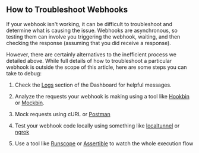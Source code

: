 ## How to Troubleshoot Webhooks

If your webhook isn't working, it can be difficult to troubleshoot and determine what is causing the issue. Webhooks are asynchronous, so testing them can involve you triggering the webhook, waiting, and then checking the response (assuming that you did receive a response).

However, there are certainly alternatives to the inefficient process we detailed above. While full details of how to troubleshoot a particular webhook is outside the scope of this article, here are some steps you can take to debug:

1. Check the [Logs](${manage_url}/#/logs) section of the Dashboard for helpful messages.

1. Analyze the requests your webhook is making using a tool like [Hookbin](https://hookbin.com/) or [Mockbin](http://mockbin.org/).

1. Mock requests using cURL or [Postman](https://www.getpostman.com/)

1. Test your webhook code locally using something like [localtunnel](https://github.com/localtunnel/localtunnel) or [ngrok](https://ngrok.com/)

1. Use a tool like [Runscope](https://www.runscope.com/) or [Assertible](https://assertible.com/) to watch the whole execution flow